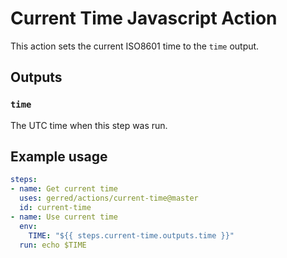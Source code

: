 # Current Time Javascript Action

This action sets the current ISO8601 time to the `time` output.

## Outputs

### `time`

The UTC time when this step was run.

## Example usage

```yaml
steps:
- name: Get current time
  uses: gerred/actions/current-time@master
  id: current-time
- name: Use current time
  env:
    TIME: "${{ steps.current-time.outputs.time }}"
  run: echo $TIME
```